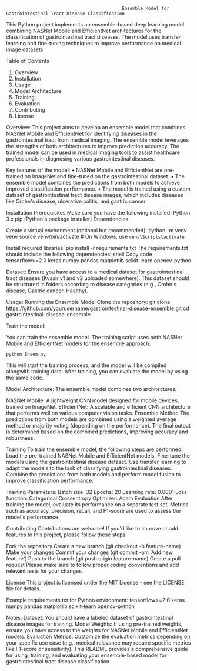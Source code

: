 												Ensemble Model for Gastrointestinal Tract Disease Classification
This Python project implements an ensemble-based deep learning model combining NASNet Mobile and EfficientNet architectures for the classification of gastrointestinal tract diseases. The model uses transfer learning and fine-tuning techniques to improve performance on medical image datasets.

Table of Contents
1.	Overview
2.	Installation
3.	Usage
4.	Model Architecture
5.	Training
6.	Evaluation
7.	Contributing 
8.	License

Overview:
This project aims to develop an ensemble model that combines NASNet Mobile and EfficientNet for identifying diseases in the gastrointestinal tract from medical imaging. The ensemble model leverages the strengths of both architectures to improve prediction accuracy. The trained model can be used in medical imaging tools to assist healthcare professionals in diagnosing various gastrointestinal diseases.

Key features of the model:
•	NASNet Mobile and EfficientNet are pre-trained on ImageNet and fine-tuned on the gastrointestinal dataset.
•	The ensemble model combines the predictions from both models to achieve improved classification performance.
•	The model is trained using a custom dataset of gastrointestinal tract disease images, which includes diseases like Crohn's disease, ulcerative colitis, and gastric cancer.

Installation Prerequisites
Make sure you have the following installed:
Python 3.x
pip (Python's package installer)
Dependencies

Create a virtual environment (optional but recommended):
	python -m venv venv
	source venv/bin/activate   # On Windows, use `venv\Scripts\activate`

Install required libraries:
	pip install -r requirements.txt
The requirements.txt should include the following dependencies:
shell
Copy code
tensorflow>=2.0
keras
numpy
pandas
matplotlib
scikit-learn
opencv-python

Dataset:
Ensure you have access to a medical dataset for gastrointestinal tract diseases (Kvasir v1 and v2 uploaded somewhere). This dataset should be structured in folders according to disease categories (e.g., Crohn's disease, Gastric cancer, Healthy).

Usage:
Running the Ensemble Model
Clone the repository:
	git clone https://github.com/yourusername/gastrointestinal-disease-ensemble.git
	cd gastrointestinal-disease-ensemble

Train the model:

You can train the ensemble model. The training script uses both NASNet Mobile and EfficientNet models for the ensemble approach:

	python Ensem.py
This will start the training process, and the model will be compiled alongwith training data. After training, you can evaluate the model by using the same code.

Model Architecture:
The ensemble model combines two architectures:

NASNet Mobile: A lightweight CNN model designed for mobile devices, trained on ImageNet.
EfficientNet: A scalable and efficient CNN architecture that performs well on various computer vision tasks.
Ensemble Method
The predictions from both models are combined using a weighted average method or majority voting (depending on the performance). The final output is determined based on the combined predictions, improving accuracy and robustness.

Training
To train the ensemble model, the following steps are performed:
Load the pre-trained NASNet Mobile and EfficientNet models.
Fine-tune the models using the gastrointestinal disease dataset.
Use transfer learning to adapt the models to the task of classifying gastrointestinal diseases.
Combine the predictions from both models and perform model fusion to improve classification performance.

Training Parameters:
Batch size: 32
Epochs: 20
Learning rate: 0.0001
Loss function: Categorical Crossentropy
Optimizer: Adam
Evaluation
After training the model, evaluate its performance on a separate test set. Metrics such as accuracy, precision, recall, and F1-score are used to assess the model's performance.

Contributing
Contributions are welcome! If you'd like to improve or add features to this project, please follow these steps:

Fork the repository
Create a new branch (git checkout -b feature-name)
Make your changes
Commit your changes (git commit -am 'Add new feature')
Push to the branch (git push origin feature-name)
Create a pull request
Please make sure to follow proper coding conventions and add relevant tests for your changes.

License
This project is licensed under the MIT License - see the LICENSE file for details.

Example requirements.txt for Python environment:
tensorflow>=2.0
keras
numpy
pandas
matplotlib
scikit-learn
opencv-python

Notes:
Dataset: You should have a labeled dataset of gastrointestinal disease images for training.
Model Weights: If using pre-trained weights, ensure you have access to the weights for NASNet Mobile and EfficientNet models.
Evaluation Metrics: Customize the evaluation metrics depending on your specific use case (e.g., medical relevance may require specific metrics like F1-score or sensitivity).
This README provides a comprehensive guide for using, training, and evaluating your ensemble-based model for gastrointestinal tract disease classification.
